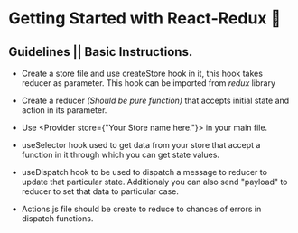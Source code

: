 # Getting Started with React-Redux 🚀

## Guidelines || Basic Instructions.

* Create a store file and use createStore hook in it, this hook takes reducer as parameter. This hook can be imported from *redux* library

* Create a reducer *(Should be pure function)* that accepts initial state and action in its parameter.

* Use <Provider store={"Your Store name here."}> in your main file.

* useSelector hook used to get data from your store that accept a function in it through which you can get state values.

* useDispatch hook to be used to dispatch a message to reducer to update that particular state. Additionaly you can also send "payload" to reducer to set that data to particular case.

* Actions.js file should be create to reduce to chances of errors in dispatch functions.

